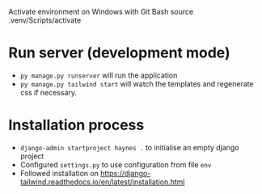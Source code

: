 
Activate environment on Windows with Git Bash
    source .venv/Scripts/activate

# Run server (development mode)
* `py manage.py runserver` will run the application
* `py manage.py tailwind start` will watch the templates and regenerate css if necessary.

# Installation process

* `django-admin startproject haynes .` to initialise an empty django project
* Configured `settings.py` to use configuration from file `env`
* Followed installation on https://django-tailwind.readthedocs.io/en/latest/installation.html